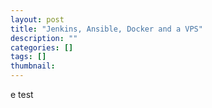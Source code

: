 ```yaml
---
layout: post
title: "Jenkins, Ansible, Docker and a VPS"
description: ""
categories: []
tags: []
thumbnail:
---
```


e
test